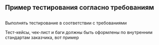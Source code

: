 #
Пример тестирования согласно требованиям
---
##
Выполнять тестирование в соответствии с требованиями

Тест-кейсы, чек-лист и баги должны быть оформлены по внутренним стандартам заказчика, вот пример
